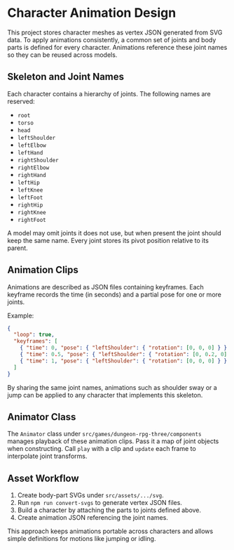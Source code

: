 # Character Animation Design

This project stores character meshes as vertex JSON generated from SVG data. To apply animations consistently, a common set of joints and body parts is defined for every character. Animations reference these joint names so they can be reused across models.

## Skeleton and Joint Names

Each character contains a hierarchy of joints. The following names are reserved:

- `root`
- `torso`
- `head`
- `leftShoulder`
- `leftElbow`
- `leftHand`
- `rightShoulder`
- `rightElbow`
- `rightHand`
- `leftHip`
- `leftKnee`
- `leftFoot`
- `rightHip`
- `rightKnee`
- `rightFoot`

A model may omit joints it does not use, but when present the joint should keep the same name. Every joint stores its pivot position relative to its parent.

## Animation Clips

Animations are described as JSON files containing keyframes. Each keyframe records the time (in seconds) and a partial pose for one or more joints.

Example:

```json
{
  "loop": true,
  "keyframes": [
    { "time": 0, "pose": { "leftShoulder": { "rotation": [0, 0, 0] } } },
    { "time": 0.5, "pose": { "leftShoulder": { "rotation": [0, 0.2, 0] } } },
    { "time": 1, "pose": { "leftShoulder": { "rotation": [0, 0, 0] } } }
  ]
}
```

By sharing the same joint names, animations such as shoulder sway or a jump can be applied to any character that implements this skeleton.

## Animator Class

The `Animator` class under `src/games/dungeon-rpg-three/components` manages playback of these animation clips. Pass it a map of joint objects when constructing. Call `play` with a clip and `update` each frame to interpolate joint transforms.

## Asset Workflow

1. Create body-part SVGs under `src/assets/.../svg`.
2. Run `npm run convert-svgs` to generate vertex JSON files.
3. Build a character by attaching the parts to joints defined above.
4. Create animation JSON referencing the joint names.

This approach keeps animations portable across characters and allows simple definitions for motions like jumping or idling.
